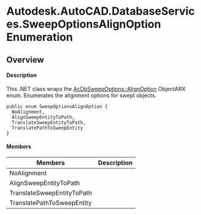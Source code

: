 # Autodesk.AutoCAD.DatabaseServices.SweepOptionsAlignOption Enumeration

## Overview

#### Description
This .NET class wraps the [AcDbSweepOptions::AlignOption](AcDbSweepOptions__AlignOption.md) ObjectARX enum. 
Enumerates the alignment options for swept objects.
```text
public enum SweepOptionsAlignOption {
  NoAlignment,
  AlignSweepEntityToPath,
  TranslateSweepEntityToPath,
  TranslatePathToSweepEntity
}
```

#### Members
| Members | Description |
| --- | --- |
| NoAlignment |
| AlignSweepEntityToPath |
| TranslateSweepEntityToPath |
| TranslatePathToSweepEntity |